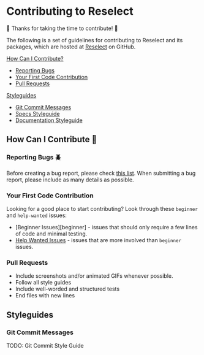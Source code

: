 # Contributing to Reselect

:rocket: Thanks for taking the time to contribute! :rocket:

The following is a set of guidelines for contributing to Reselect and its packages, which are hosted at [Reselect](https://github.com/reselect/Reselect) on GitHub.

[How Can I Contribute?](#how-can-i-contribute)
- [Reporting Bugs](#reporting-bugs)
- [Your First Code Contribution](#your-first-code-contribution)
- [Pull Requests](#pull-requests)

[Styleguides](#styleguides)
- [Git Commit Messages](#git-commit-messages)
- [Specs Styleguide](#specs-styleguide)
- [Documentation Styleguide](#documentation-styleguide)

## How Can I Contribute :book:

### Reporting Bugs :beetle:

Before creating a bug report, please check [this list](https://github.com/reselect/Reselect/issues?q=is%3Aopen+is%3Aissue+label%3Abug). When submitting a bug report, please include as many details as possible.

### Your First Code Contribution

Looking for a good place to start contributing? Look through these `beginner` and `help-wanted` issues:
- [Beginner Issues][beginner] - issues that should only require a few lines of code and minimal testing.
- [Help Wanted Issues](https://github.com/reselect/Reselect/labels/help%20wanted) - issues that are more involved than `beginner` issues.

### Pull Requests

- Include screenshots and/or animated GIFs whenever possible.
- Follow all style guides
- Include well-worded and structured tests
- End files with new lines

## Styleguides

### Git Commit Messages

TODO: Git Commit Style Guide
